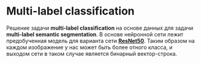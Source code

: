 # Multi-label classification

Решение задачи **multi-label classification** на основе данных для задачи **multi-label semantic segmentation**. В основе нейронной сети лежит предобученная модель для варианта сети [**ResNet50**](https://arxiv.org/pdf/1611.05431.pdf). Таким образом на каждом изображение у нас может быть более отного класса, и выходом сети в таком случае является бинарный вектор-строка.

